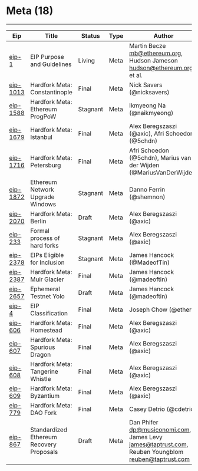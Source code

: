 
# Meta (18)
---
| Eip                    | Title                                    | Status   | Type  | Author                                                                                                  | Created    |
| ---------------------- | ---------------------------------------- | -------- | ----- | ------------------------------------------------------------------------------------------------------- | ---------- |
| [eip-1](./eip-1)       | EIP Purpose and Guidelines               | Living   | Meta  | Martin Becze <mb@ethereum.org>, Hudson Jameson <hudson@ethereum.org>, et al.                            | 2015-10-27 |
| [eip-1013](./eip-1013) | Hardfork Meta: Constantinople            | Final    | Meta  | Nick Savers (@nicksavers)                                                                               | 2018-04-20 |
| [eip-1588](./eip-1588) | Hardfork Meta: Ethereum ProgPoW          | Stagnant | Meta  | Ikmyeong Na (@naikmyeong)                                                                               | 2018-11-16 |
| [eip-1679](./eip-1679) | Hardfork Meta: Istanbul                  | Final    | Meta  | Alex Beregszaszi (@axic), Afri Schoedon (@5chdn)                                                        | 2019-01-04 |
| [eip-1716](./eip-1716) | Hardfork Meta: Petersburg                | Final    | Meta  | Afri Schoedon (@5chdn), Marius van der Wijden (@MariusVanDerWijden)                                     | 2019-01-21 |
| [eip-1872](./eip-1872) | Ethereum Network Upgrade Windows         | Stagnant | Meta  | Danno Ferrin (@shemnon)                                                                                 | 2018-03-25 |
| [eip-2070](./eip-2070) | Hardfork Meta: Berlin                    | Draft    | Meta  | Alex Beregszaszi (@axic)                                                                                | 2019-05-20 |
| [eip-233](./eip-233)   | Formal process of hard forks             | Stagnant | Meta  | Alex Beregszaszi (@axic)                                                                                | 2017-03-23 |
| [eip-2378](./eip-2378) | EIPs Eligible for Inclusion              | Stagnant | Meta  | James Hancock (@MadeofTin)                                                                              | 2019-11-13 |
| [eip-2387](./eip-2387) | Hardfork Meta: Muir Glacier              | Final    | Meta  | James Hancock (@madeoftin)                                                                              | 2019-11-22 |
| [eip-2657](./eip-2657) | Ephemeral Testnet Yolo                   | Draft    | Meta  | James Hancock (@madeoftin)                                                                              | 2020-04-19 |
| [eip-4](./eip-4)       | EIP Classification                       | Final    | Meta  | Joseph Chow (@ethers)                                                                                   | 2015-11-17 |
| [eip-606](./eip-606)   | Hardfork Meta: Homestead                 | Final    | Meta  | Alex Beregszaszi (@axic)                                                                                | 2017-04-23 |
| [eip-607](./eip-607)   | Hardfork Meta: Spurious Dragon           | Final    | Meta  | Alex Beregszaszi (@axic)                                                                                | 2017-04-23 |
| [eip-608](./eip-608)   | Hardfork Meta: Tangerine Whistle         | Final    | Meta  | Alex Beregszaszi (@axic)                                                                                | 2017-04-23 |
| [eip-609](./eip-609)   | Hardfork Meta: Byzantium                 | Final    | Meta  | Alex Beregszaszi (@axic)                                                                                | 2017-04-23 |
| [eip-779](./eip-779)   | Hardfork Meta: DAO Fork                  | Final    | Meta  | Casey Detrio (@cdetrio)                                                                                 | 2017-11-26 |
| [eip-867](./eip-867)   | Standardized Ethereum Recovery Proposals | Draft    | Meta  | Dan Phifer <dp@musiconomi.com>, James Levy <james@taptrust.com>, Reuben Youngblom <reuben@taptrust.com> | 2018-02-02 |

    